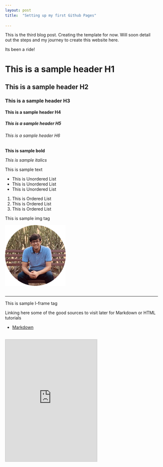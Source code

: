 ```yaml
---
layout: post
title:  "Setting up my first Github Pages"

---
```



This is the third blog post.
Creating the template for now. Will soon detail out the steps and my journey to create this website here.


Its been a ride!

<h1> This is a sample header H1 </h1>
<h2> This is a sample header H2 </h2>
<h3> This is a sample header H3 </h3>
<h4> This is a sample header H4 </h4>
<h5> This is a sample header H5 </h5>
<h6> This is a sample header H6 </h6>
<strong> This is sample bold </strong>

<i> This is sample italics </i>
<p> This is sample text <p>
<ul> 
<li>This is Unordered List </li>
<li>This is Unordered List </li>
<li>This is Unordered List </li>
</ul>

<ol> 
<li>This is Ordered List </li>
<li>This is Ordered List </li>
<li>This is Ordered List </li>
</ol>

<p> This is sample img tag </p>
<img src="/images/my-image.png" alt="Prince Jain" width="200">
<br> <br>
<hr>
<p> This is sample I-frame tag </p>
Linking here some of the good sources to visit later for Markdown or HTML tutorials

* [Markdown](https://www.markdownguide.org/cheat-sheet/)
<br>
<iframe src="https://product-noob.github.io/" title="W3Schools Free Online Web Tutorials" style="border:2px solid lightgrey" height="400">